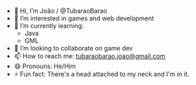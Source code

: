 - 👋 Hi, I’m João / @TubaraoBarao
- 👀 I’m interested in games and web development
- 🌱 I’m currently learning:
  - Java
  - GML
- 💞️ I’m looking to collaborate on game dev
- 📫 How to reach me: tubaraobarao.joao@gmail.com 
- 😄 Pronouns: He/Him
- ⚡ Fun fact: There's a head attached to my neck and I'm *in* it.
